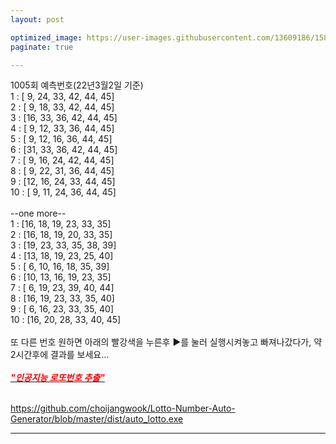 ```yaml
---
layout: post

optimized_image: https://user-images.githubusercontent.com/13609186/158835080-a034c049-d33e-4cd5-8f5a-d7ed4e4a57d3.jpg
paginate: true

---
```

1005회 예측번호(22년3월2일 기준) <br>
 1 : [ 9, 24, 33, 42, 44, 45] <br>
 2 : [ 9, 18, 33, 42, 44, 45] <br>
 3 : [16, 33, 36, 42, 44, 45] <br>
 4 : [ 9, 12, 33, 36, 44, 45] <br>
 5 : [ 9, 12, 16, 36, 44, 45] <br>
 6 : [31, 33, 36, 42, 44, 45] <br>
 7 : [ 9, 16, 24, 42, 44, 45] <br>
 8 : [ 9, 22, 31, 36, 44, 45] <br>
 9 : [12, 16, 24, 33, 44, 45] <br>
10 : [ 9, 11, 24, 36, 44, 45] <br>
<br>
--one more-- <br>
 1 : [16, 18, 19, 23, 33, 35] <br>
 2 : [16, 18, 19, 20, 33, 35] <br>
 3 : [19, 23, 33, 35, 38, 39] <br>
 4 : [13, 18, 19, 23, 25, 40] <br>
 5 : [ 6, 10, 16, 18, 35, 39] <br>
 6 : [10, 13, 16, 19, 23, 35] <br>
 7 : [ 6, 19, 23, 39, 40, 44] <br>
 8 : [16, 19, 23, 33, 35, 40] <br>
 9 : [ 6, 16, 23, 33, 35, 40] <br>
10 : [16, 20, 28, 33, 40, 45] <br>  <br>
또 다른 번호 원하면 아래의 빨강색을 누른후 ▶를 눌러 실행시켜놓고 빠져나갔다가, 약 2시간후에 결과를 보세요...<br> <br>
[<span style="color:red">***"인공지능 로또번호 추출"***</span>](https://colab.research.google.com/drive/1UShooYJlTse2cZNwSzU2du7PTSc9FyIG) <br> <br>


https://github.com/choijangwook/Lotto-Number-Auto-Generator/blob/master/dist/auto_lotto.exe



---
